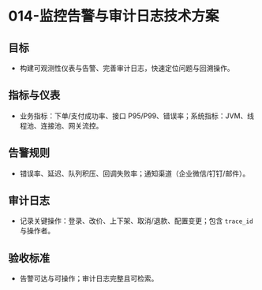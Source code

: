 # 014-监控告警与审计日志技术方案

## 目标
- 构建可观测性仪表与告警、完善审计日志，快速定位问题与回溯操作。

## 指标与仪表
- 业务指标：下单/支付成功率、接口 P95/P99、错误率；系统指标：JVM、线程池、连接池、网关流控。

## 告警规则
- 错误率、延迟、队列积压、回调失败率；通知渠道（企业微信/钉钉/邮件）。

## 审计日志
- 记录关键操作：登录、改价、上下架、取消/退款、配置变更；包含 `trace_id` 与操作者。

## 验收标准
- 告警可达与可操作；审计日志完整且可检索。